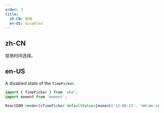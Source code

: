 ```yaml
---
order: 3
title:
  zh-CN: 禁用
  en-US: disabled
---
```


## zh-CN

禁用时间选择。

## en-US

A disabled state of the `TimePicker`.

```jsx
import { TimePicker } from 'ehd';
import moment from 'moment';

ReactDOM.render(<TimePicker defaultValue={moment('12:08:23', 'HH:mm:ss')} disabled />, mountNode);
```
